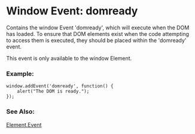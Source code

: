 Window Event: domready
========================

Contains the window Event 'domready', which will execute when the DOM has loaded.  To ensure that DOM elements exist when the code attempting to access them is executed, they should be placed within the 'domready' event.

This event is only available to the window Element.

### Example:

	window.addEvent('domready', function() {
		alert("The DOM is ready.");
	});

### See Also:
[Element.Event][]

[Element.Event]: /Element/Element.Event